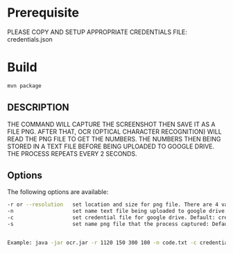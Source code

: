 # Prerequisite
PLEASE COPY AND SETUP APPROPRIATE CREDENTIALS FILE: credentials.json

# Build
```bash
mvn package
```
## DESCRIPTION

THE COMMAND WILL CAPTURE THE SCREENSHOT THEN SAVE IT AS A FILE PNG. AFTER THAT, OCR (OPTICAL CHARACTER RECOGNITION) WILL READ THE PNG FILE TO GET THE NUMBERS. THE NUMBERS THEN BEING STORED IN A TEXT FILE BEFORE BEING UPLOADED TO GOOGLE DRIVE. THE PROCESS REPEATS EVERY 2 SECONDS.

## Options
The following options are available:

```bash
-r or --resolution   set location and size for png file. There are 4 values x, y, width, height. Default: x=0, y=0, with=600, height=200
-n                   set name text file being uploaded to google drive. Default: code.txt
-c                   set credential file for google drive. Default: credentials.json
-s                   set name png file that the process captured: Default: Screenshot.png


Example: java -jar ocr.jar -r 1120 150 300 100 -n code.txt -c credentials.json -s screenshot.png